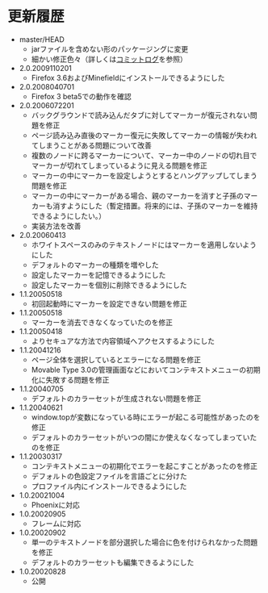 # 更新履歴

 - master/HEAD
   * jarファイルを含めない形のパッケージングに変更
   * 細かい修正色々（詳しくは[コミットログ](https://github.com/piroor/linemarker/commits/master)を参照）
 - 2.0.2009110201
   * Firefox 3.6およびMinefieldにインストールできるようにした
 - 2.0.2008040701
   * Firefox 3 beta5での動作を確認
 - 2.0.2006072201
   * バックグラウンドで読み込んだタブに対してマーカーが復元されない問題を修正
   * ページ読み込み直後のマーカー復元に失敗してマーカーの情報が失われてしまうことがある問題について改善
   * 複数のノードに跨るマーカーについて、マーカー中のノードの切れ目でマーカーが切れてしまっているように見える問題を修正
   * マーカーの中にマーカーを設定しようとするとハングアップしてしまう問題を修正
   * マーカーの中にマーカーがある場合、親のマーカーを消すと子孫のマーカーも消すようにした（暫定措置。将来的には、子孫のマーカーを維持できるようにしたい。）
   * 実装方法を改善
 - 2.0.20060413
   * ホワイトスペースのみのテキストノードにはマーカーを適用しないようにした
   * デフォルトのマーカーの種類を増やした
   * 設定したマーカーを記憶できるようにした
   * 設定したマーカーを個別に削除できるようにした
 - 1.1.20050518
   * 初回起動時にマーカーを設定できない問題を修正
 - 1.1.20050518
   * マーカーを消去できなくなっていたのを修正
 - 1.1.20050418
   * よりセキュアな方法で内容領域へアクセスするようにした
 - 1.1.20041216
   * ページ全体を選択しているとエラーになる問題を修正
   * Movable Type 3.0の管理画面などにおいてコンテキストメニューの初期化に失敗する問題を修正
 - 1.1.20040705
   * デフォルトのカラーセットが生成されない問題を修正
 - 1.1.20040621
   * window.topが変数になっている時にエラーが起こる可能性があったのを修正
   * デフォルトのカラーセットがいつの間にか使えなくなってしまっていたのを修正
 - 1.1.20030317
   * コンテキストメニューの初期化でエラーを起こすことがあったのを修正
   * デフォルトの色設定ファイルを言語ごとに分けた
   * プロファイル内にインストールできるようにした
 - 1.0.20021004
   * Phoenixに対応
 - 1.0.20020905
   * フレームに対応
 - 1.0.20020902
   * 単一のテキストノードを部分選択した場合に色を付けられなかった問題を修正
   * デフォルトのカラーセットも編集できるようにした
 - 1.0.20020828
   * 公開
